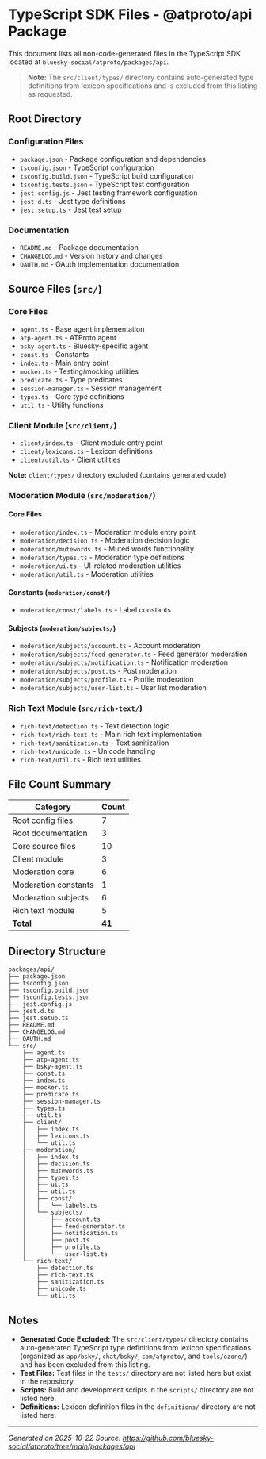 # TypeScript SDK Files - @atproto/api Package

This document lists all non-code-generated files in the TypeScript SDK located at `bluesky-social/atproto/packages/api`.

> **Note:** The `src/client/types/` directory contains auto-generated type definitions from lexicon specifications and is excluded from this listing as requested.

## Root Directory

### Configuration Files
- `package.json` - Package configuration and dependencies
- `tsconfig.json` - TypeScript configuration
- `tsconfig.build.json` - TypeScript build configuration
- `tsconfig.tests.json` - TypeScript test configuration
- `jest.config.js` - Jest testing framework configuration
- `jest.d.ts` - Jest type definitions
- `jest.setup.ts` - Jest test setup

### Documentation
- `README.md` - Package documentation
- `CHANGELOG.md` - Version history and changes
- `OAUTH.md` - OAuth implementation documentation

## Source Files (`src/`)

### Core Files
- `agent.ts` - Base agent implementation
- `atp-agent.ts` - ATProto agent
- `bsky-agent.ts` - Bluesky-specific agent
- `const.ts` - Constants
- `index.ts` - Main entry point
- `mocker.ts` - Testing/mocking utilities
- `predicate.ts` - Type predicates
- `session-manager.ts` - Session management
- `types.ts` - Core type definitions
- `util.ts` - Utility functions

### Client Module (`src/client/`)
- `client/index.ts` - Client module entry point
- `client/lexicons.ts` - Lexicon definitions
- `client/util.ts` - Client utilities

**Note:** `client/types/` directory excluded (contains generated code)

### Moderation Module (`src/moderation/`)

#### Core Files
- `moderation/index.ts` - Moderation module entry point
- `moderation/decision.ts` - Moderation decision logic
- `moderation/mutewords.ts` - Muted words functionality
- `moderation/types.ts` - Moderation type definitions
- `moderation/ui.ts` - UI-related moderation utilities
- `moderation/util.ts` - Moderation utilities

#### Constants (`moderation/const/`)
- `moderation/const/labels.ts` - Label constants

#### Subjects (`moderation/subjects/`)
- `moderation/subjects/account.ts` - Account moderation
- `moderation/subjects/feed-generator.ts` - Feed generator moderation
- `moderation/subjects/notification.ts` - Notification moderation
- `moderation/subjects/post.ts` - Post moderation
- `moderation/subjects/profile.ts` - Profile moderation
- `moderation/subjects/user-list.ts` - User list moderation

### Rich Text Module (`src/rich-text/`)
- `rich-text/detection.ts` - Text detection logic
- `rich-text/rich-text.ts` - Main rich text implementation
- `rich-text/sanitization.ts` - Text sanitization
- `rich-text/unicode.ts` - Unicode handling
- `rich-text/util.ts` - Rich text utilities

## File Count Summary

| Category | Count |
|----------|-------|
| Root config files | 7 |
| Root documentation | 3 |
| Core source files | 10 |
| Client module | 3 |
| Moderation core | 6 |
| Moderation constants | 1 |
| Moderation subjects | 6 |
| Rich text module | 5 |
| **Total** | **41** |

## Directory Structure

```
packages/api/
├── package.json
├── tsconfig.json
├── tsconfig.build.json
├── tsconfig.tests.json
├── jest.config.js
├── jest.d.ts
├── jest.setup.ts
├── README.md
├── CHANGELOG.md
├── OAUTH.md
└── src/
    ├── agent.ts
    ├── atp-agent.ts
    ├── bsky-agent.ts
    ├── const.ts
    ├── index.ts
    ├── mocker.ts
    ├── predicate.ts
    ├── session-manager.ts
    ├── types.ts
    ├── util.ts
    ├── client/
    │   ├── index.ts
    │   ├── lexicons.ts
    │   └── util.ts
    ├── moderation/
    │   ├── index.ts
    │   ├── decision.ts
    │   ├── mutewords.ts
    │   ├── types.ts
    │   ├── ui.ts
    │   ├── util.ts
    │   ├── const/
    │   │   └── labels.ts
    │   └── subjects/
    │       ├── account.ts
    │       ├── feed-generator.ts
    │       ├── notification.ts
    │       ├── post.ts
    │       ├── profile.ts
    │       └── user-list.ts
    └── rich-text/
        ├── detection.ts
        ├── rich-text.ts
        ├── sanitization.ts
        ├── unicode.ts
        └── util.ts
```

## Notes

- **Generated Code Excluded:** The `src/client/types/` directory contains auto-generated TypeScript type definitions from lexicon specifications (organized as `app/bsky/`, `chat/bsky/`, `com/atproto/`, and `tools/ozone/`) and has been excluded from this listing.
- **Test Files:** Test files in the `tests/` directory are not listed here but exist in the repository.
- **Scripts:** Build and development scripts in the `scripts/` directory are not listed here.
- **Definitions:** Lexicon definition files in the `definitions/` directory are not listed here.

---

*Generated on 2025-10-22*
*Source: https://github.com/bluesky-social/atproto/tree/main/packages/api*

